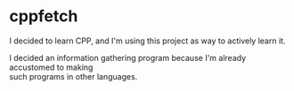 # cppfetch

I decided to learn CPP, and I'm using this project as way to actively learn it.

I decided an information gathering program because I'm already accustomed to making<br>
such programs in other languages.
